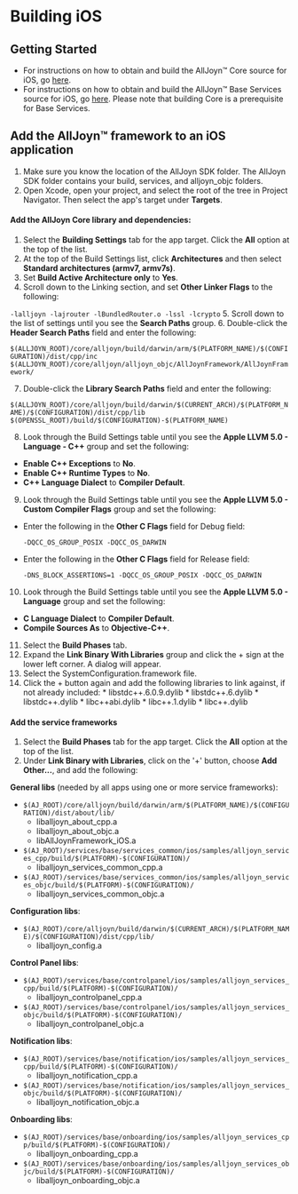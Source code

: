 # Building iOS

## Getting Started

* For instructions on how to obtain and build the AllJoyn&trade; Core source
for iOS, go [here][core].
* For instructions on how to obtain and build the AllJoyn&trade; Base Services
source for iOS, go [here][base]. Please note that building Core is a
prerequisite for Base Services. 

## Add the AllJoyn&trade; framework to an iOS application

1. Make sure you know the location of the AllJoyn SDK folder.
The AllJoyn SDK folder contains your build, services, and alljoyn_objc folders.
2. Open Xcode, open your project, and select the root of the tree in
Project Navigator. Then select the app's target under __Targets__.

#### Add the AllJoyn Core library and dependencies:

1. Select the __Building Settings__ tab for the app target. Click the __All__
option at the top of the list.
2. At the top of the Build Settings list, click __Architectures__ and then
select __Standard architectures (armv7, armv7s)__.
3. Set __Build Active Architecture only__ to __Yes__.
4. Scroll down to the Linking section, and set __Other Linker Flags__ to the
following:

  `-lalljoyn -lajrouter -lBundledRouter.o -lssl -lcrypto`
5. Scroll down to the list of settings until you see the __Search Paths__
group.
6. Double-click the __Header Search Paths__ field and enter the following:

  `$(ALLJOYN_ROOT)/core/alljoyn/build/darwin/arm/$(PLATFORM_NAME)/$(CONFIGURATION)/dist/cpp/inc`
  `$(ALLJOYN_ROOT)/core/alljoyn/alljoyn_objc/AllJoynFramework/AllJoynFramework/`

7.  Double-click the __Library Search Paths__ field and enter the following:

  `$(ALLJOYN_ROOT)/core/alljoyn/build/darwin/$(CURRENT_ARCH)/$(PLATFORM_NAME)/$(CONFIGURATION)/dist/cpp/lib`
  `$(OPENSSL_ROOT)/build/$(CONFIGURATION)-$(PLATFORM_NAME)`

8.  Look through the Build Settings table until you see the __Apple LLVM 5.0 -
Language - C++__ group and set the following:
  * __Enable C++ Exceptions__ to __No__.
  * __Enable C++ Runtime Types__ to __No__.
  *	__C++ Language Dialect__ to __Compiler Default__.

9.  Look through the Build Settings table until you see the __Apple LLVM 5.0 -
Custom Compiler Flags__ group and set the following:
  * Enter the following in the __Other C Flags__ field for Debug field:

      `-DQCC_OS_GROUP_POSIX -DQCC_OS_DARWIN`

  * Enter the following in the __Other C Flags__ field for Release field:

      `-DNS_BLOCK_ASSERTIONS=1 -DQCC_OS_GROUP_POSIX -DQCC_OS_DARWIN`

10.  Look through the Build Settings table until you see the __Apple LLVM 5.0 -
Language__ group and set the following:
  * __C Language Dialect__ to __Compiler Default__.
  * __Compile Sources As__ to __Objective-C++__.
11.  Select the __Build Phases__ tab.
12.  Expand the __Link Binary With Libraries__ group and click the + sign at
the lower left corner. A dialog will appear.
  1. Select the SystemConfiguration.framework file.
  2.  Click the + button again and add the following libraries to link against,
  if not already included:
    * libstdc++.6.0.9.dylib
    * libstdc++.6.dylib
    * libstdc++.dylib
    * libc++abi.dylib
    * libc++.1.dylib
    * libc++.dylib

#### Add the service frameworks
1. Select the __Build Phases__ tab for the app target. Click the __All__ option
at the top of the list.
2. Under __Link Binary with Libraries__, click on the '+' button, choose __Add
Other...__, and add the following:

  __General libs__ (needed by all apps using one or more service frameworks):
  * `$(AJ_ROOT)/core/alljoyn/build/darwin/arm/$(PLATFORM_NAME)/$(CONFIGURATION)/dist/about/lib/`
    * liballjoyn_about_cpp.a
    * liballjoyn_about_objc.a
    * libAllJoynFramework_iOS.a
  * `$(AJ_ROOT)/services/base/services_common/ios/samples/alljoyn_services_cpp/build/$(PLATFORM)-$(CONFIGURATION)/`
    * liballjoyn_services_common_cpp.a
  * `$(AJ_ROOT)/services/base/services_common/ios/samples/alljoyn_services_objc/build/$(PLATFORM)-$(CONFIGURATION)/`
    * liballjoyn_services_common_objc.a

  __Configuration libs__:
  * `$(AJ_ROOT)/core/alljoyn/build/darwin/$(CURRENT_ARCH)/$(PLATFORM_NAME)/$(CONFIGURATION)/dist/cpp/lib/`
    * liballjoyn_config.a    

  __Control Panel libs__:
  * `$(AJ_ROOT)/services/base/controlpanel/ios/samples/alljoyn_services_cpp/build/$(PLATFORM)-$(CONFIGURATION)/`
    * liballjoyn_controlpanel_cpp.a
  * `$(AJ_ROOT)/services/base/controlpanel/ios/samples/alljoyn_services_objc/build/$(PLATFORM)-$(CONFIGURATION)/`
    * liballjoyn_controlpanel_objc.a

  __Notification libs__:
  * `$(AJ_ROOT)/services/base/notification/ios/samples/alljoyn_services_cpp/build/$(PLATFORM)-$(CONFIGURATION)/`
    * liballjoyn_notification_cpp.a
  * `$(AJ_ROOT)/services/base/notification/ios/samples/alljoyn_services_objc/build/$(PLATFORM)-$(CONFIGURATION)/`
    * liballjoyn_notification_objc.a

  __Onboarding libs__:
  * `$(AJ_ROOT)/services/base/onboarding/ios/samples/alljoyn_services_cpp/build/$(PLATFORM)-$(CONFIGURATION)/`
    * liballjoyn_onboarding_cpp.a
  * `$(AJ_ROOT)/services/base/onboarding/ios/samples/alljoyn_services_objc/build/$(PLATFORM)-$(CONFIGURATION)/`
    * liballjoyn_onboarding_objc.a

[download]: https://allseenalliance.org/framework/download
[core]: /develop/building/ios-osx/build-source
[base]: /develop/building/ios-osx/build-base
